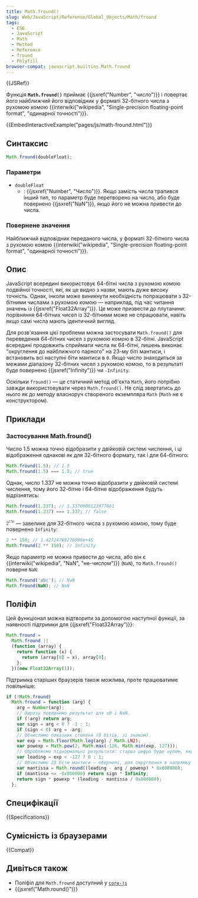 ```yaml
---
title: Math.fround()
slug: Web/JavaScript/Reference/Global_Objects/Math/fround
tags:
  - ES6
  - JavaScript
  - Math
  - Method
  - Reference
  - fround
  - Polyfill
browser-compat: javascript.builtins.Math.fround
---
```


{{JSRef}}

Функція **`Math.fround()`** приймає {{jsxref("Number", "число")}} і повертає його найближчий його відповідник у форматі 32-бітного числа з рухомою комою {{interwiki("wikipedia", "Single-precision floating-point format", "одинарної точності")}}.

{{EmbedInteractiveExample("pages/js/math-fround.html")}}

## Синтаксис

```js
Math.fround(doubleFloat);
```

### Параметри

- `doubleFloat`
  - : {{jsxref("Number", "Число")}}. Якщо замість числа трапився інший тип, то параметр буде перетворено на число, або буде повернено {{jsxref("NaN")}}, якщо його не можна привести до числа.

### Повернене значення

Найближчий відповідник переданого числа, у форматі 32-бітного числа з рухомою комою {{interwiki("wikipedia", "Single-precision floating-point format", "одинарної точності")}}.

## Опис

JavaScript всередині використовує 64-бітні числа з рухомою комою подвійної точності, які, як це видно з назви, мають дуже високу точність. Однак, інколи може виникнути необхідність попрацювати з 32-бітними числами з рухомою комою — наприклад, під час читання значень із {{jsxref("Float32Array")}}. Це може призвести до плутанини: порівняння 64-бітних чисел із 32-бітними може не спрацювати, навіть якщо самі числа мають ідентичний вигляд.

Для розв'язання цієї проблеми можна застосувати `Math.fround()` для переведення 64-бітних чисел з рухомою комою в 32-бітні. JavaScript всередині продовжить сприймати числа як 64-бітні, лишень виконає "округлення до найближчого парного" на 23-му біті мантиси, і встановить всі наступні біти мантиси в `0`. Якщо число знаходиться за межами діапазону 32-бітних чисел з рухомою комою, то в результаті буде повернено {{jsxref("Infinity")}} чи `-Infinity`.

Оскільки `fround()` — це статичний метод об'єкта `Math`, його потрібно завжди використовувати через `Math.fround()`. Не слід звертатись до нього як до методу власноруч створеного екземпляра `Math` (`Math` не є конструктором).

## Приклади

### Застосування Math.fround()

Число 1.5 можна точно відобразити у двійковій системі числення, і ці відображення однакові як для 32-бітного формату, так і для 64-бітного:

```js
Math.fround(1.5); // 1.5
Math.fround(1.5) === 1.5; // true
```

Однак, число 1.337 не можна точно відобразити у двійковій системі числення, тому його 32-бітне і 64-бітне відображення будуть відрізнятись:

```js
Math.fround(1.337); // 1.3370000123977661
Math.fround(1.337) === 1.337; // false
```

<math><semantics><msup><mn>2</mn>
<mn>150</mn>
</msup><annotation encoding="TeX">2^150</annotation>
</semantics></math> — завелике для 32-бітного числа з рухомою комою, тому буде повернено `Infinity`:

```js
2 ** 150; // 1.42724769270596e+45
Math.fround(2 ** 150); // Infinity
```

Якщо параметр не можна привести до числа, або він є {{interwiki("wikipedia", "NaN", "не-числом")}} (`NaN`), то `Math.fround()` поверне `NaN`:

```js
Math.fround('abc'); // NaN
Math.fround(NaN); // NaN
```

## Поліфіл

Цей функціонал можна відтворити за допомогою наступної функції, за наявності підтримки для {{jsxref("Float32Array")}}:

```js
Math.fround =
  Math.fround ||
  (function (array) {
    return function (x) {
      return (array[0] = x), array[0];
    };
  })(new Float32Array(1));
```

Підтримка старіших браузерів також можлива, проте працюватиме повільніше:

```js
if (!Math.fround)
  Math.fround = function (arg) {
    arg = Number(arg);
    // Одразу повернемо результат для ±0 і NaN.
    if (!arg) return arg;
    var sign = arg < 0 ? -1 : 1;
    if (sign < 0) arg = -arg;
    // Обчислимо показник степеня (8 бітів, зі знаком).
    var exp = Math.floor(Math.log(arg) / Math.LN2);
    var powexp = Math.pow(2, Math.max(-126, Math.min(exp, 127)));
    // Обробляємо піднормальні результати: старша цифра буде нулем, якщо всі біти показника степеня також нулі.
    var leading = exp < -127 ? 0 : 1;
    // Обчислимо 23 біти мантиси — обернені, для округлення в напрямку нуля.
    var mantissa = Math.round((leading - arg / powexp) * 0x800000);
    if (mantissa <= -0x800000) return sign * Infinity;
    return sign * powexp * (leading - mantissa / 0x800000);
  };
```

## Специфікації

{{Specifications}}

## Сумісність із браузерами

{{Compat}}

## Дивіться також

- Поліфіл для `Math.fround` доступний у [`core-js`](https://github.com/zloirock/core-js#ecmascript-math)
- {{jsxref("Math.round()")}}
